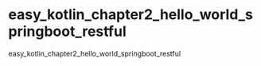 # easy_kotlin_chapter2_hello_world_springboot_restful
easy_kotlin_chapter2_hello_world_springboot_restful
